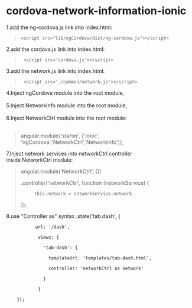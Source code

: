 cordova-network-information-ionic
=================================

1.add the ng-cordova.js link into index.html: <br>
>     <script src="lib/ngCordova/dist/ng-cordova.js"></script>
>

2.add the cordova.js link into index.html:<br>
>      <script src="cordova.js"></script>
>

3.add the network.js link into index.html:<br>
>      <script src="./common/network.js"></script>
>

4.Inject ngCordova module into the root module,<br><br>
5.Inject NetworkInfo module into the root module,<br><br>
6.Inject NetworkCtrl module into the root module:<br><br>
> angular.module('starter', ['ionic', 'ngCordova','NetworkCtrl','NetworkInfo']);
>

7.Inject network services into networkCtrl controller<br>
    inside NetworkCtrl module:
>angular.module('NetworkCtrl', [])
>
>    .controller('networkCtrl', function (networkService) {
>
>          this.network = networkService.network
>
>    });

8.use "Controller as" syntax
       .state('tab.dash', {

               url: '/dash',
           
                views: {
            
                  'tab-dash': {
            
                    templateUrl: 'templates/tab-dash.html',
            
                    controller: 'networkCtrl as network'
            
                  }
            
                }
            
        });


